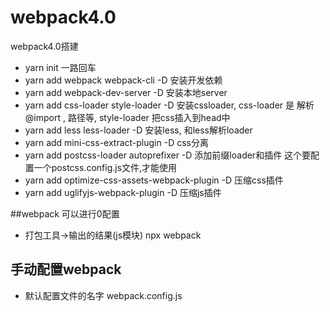 # webpack4.0
webpack4.0搭建
- yarn init 一路回车
- yarn add webpack webpack-cli -D   安装开发依赖
- yarn add webpack-dev-server -D 安装本地server
- yarn add css-loader style-loader -D 安装cssloader, css-loader 是 解析@import , 路径等, style-loader 把css插入到head中
- yarn add less less-loader  -D  安装less, 和less解析loader
- yarn add mini-css-extract-plugin -D css分离
- yarn add postcss-loader autoprefixer -D 添加前缀loader和插件 这个要配置一个postcss.config.js文件,才能使用
- yarn add optimize-css-assets-webpack-plugin -D 压缩css插件
- yarn add uglifyjs-webpack-plugin -D 压缩js插件

##webpack 可以进行0配置
- 打包工具->输出的结果(js模块) npx webpack

## 手动配置webpack
- 默认配置文件的名字 webpack.config.js
